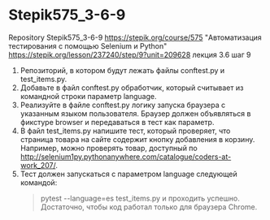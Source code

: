 # Stepik575_3-6-9
Repository Stepik575_3-6-9
https://stepik.org/course/575 "Автоматизация тестирования с помощью Selenium и Python"
https://stepik.org/lesson/237240/step/9?unit=209628  лекция 3.6 шаг 9
1. Репозиторий, в котором будут лежать файлы conftest.py и test_items.py.
2. Добавьте в файл conftest.py обработчик, который считывает из командной строки параметр language.
3. Реализуйте в файле conftest.py логику запуска браузера с указанным языком пользователя. Браузер должен объявляться в фикстуре browser и передаваться в тест как параметр.
4. В файл test_items.py напишите тест, который проверяет, что страница товара на сайте содержит кнопку добавления в корзину. Например, можно проверять товар, доступный по http://selenium1py.pythonanywhere.com/catalogue/coders-at-work_207/.
5. Тест должен запускаться с параметром language следующей командой:
   > pytest --language=es test_items.py
и проходить успешно. Достаточно, чтобы код работал только для браузера Сhrome.
